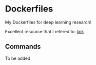 # Dockerfiles
My Dockerfiles for deep learning research!

Excellent resource that I refered to: [link](https://gzupark.dev/blog/A-guide-to-make-the-reproducible-environment-using-the-Docker-for-deep-learning-researcher/)


## Commands
To be added

